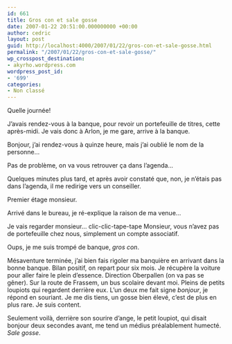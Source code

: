 ```yaml
---
id: 661
title: Gros con et sale gosse
date: 2007-01-22 20:51:00.000000000 +00:00
author: cedric
layout: post
guid: http://localhost:4000/2007/01/22/gros-con-et-sale-gosse.html
permalink: "/2007/01/22/gros-con-et-sale-gosse/"
wp_crosspost_destination:
- akyrho.wordpress.com
wordpress_post_id:
- '699'
categories:
- Non classé
---
```

Quelle journée!

J’avais rendez-vous à la banque, pour revoir un portefeuille de titres, cette après-midi. Je vais donc à Arlon, je me gare, arrive à la banque.

Bonjour, j’ai rendez-vous à quinze heure, mais j’ai oublié le nom de la personne…

Pas de problème, on va vous retrouver ça dans l’agenda…

Quelques minutes plus tard, et après avoir constaté que, non, je n’étais pas dans l’agenda, il me redirige vers un conseiller.

Premier étage monsieur.

Arrivé dans le bureau, je ré-explique la raison de ma venue…

Je vais regarder monsieur… clic-clic-tape-tape Monsieur, vous n’avez pas de portefeuille chez nous, simplement un compte associatif.

Oups, je me suis trompé de banque, _gros con_.

Mésaventure terminée, j’ai bien fais rigoler ma banquière en arrivant dans la bonne banque. Bilan positif, on repart pour six mois. Je récupère la voiture pour aller faire le plein d’essence. Direction Oberpallen (on va pas se gêner). Sur la route de Frassem, un bus scolaire devant moi. Pleins de petits loupiots qui regardent derrière eux. L’un deux me fait signe _bonjour_, je répond en souriant. Je me dis tiens, un gosse bien élevé, c’est de plus en plus rare. Je suis content.

Seulement voilà, derrière son sourire d’ange, le petit loupiot, qui disait bonjour deux secondes avant, me tend un médius préalablement humecté. _Sale gosse_.